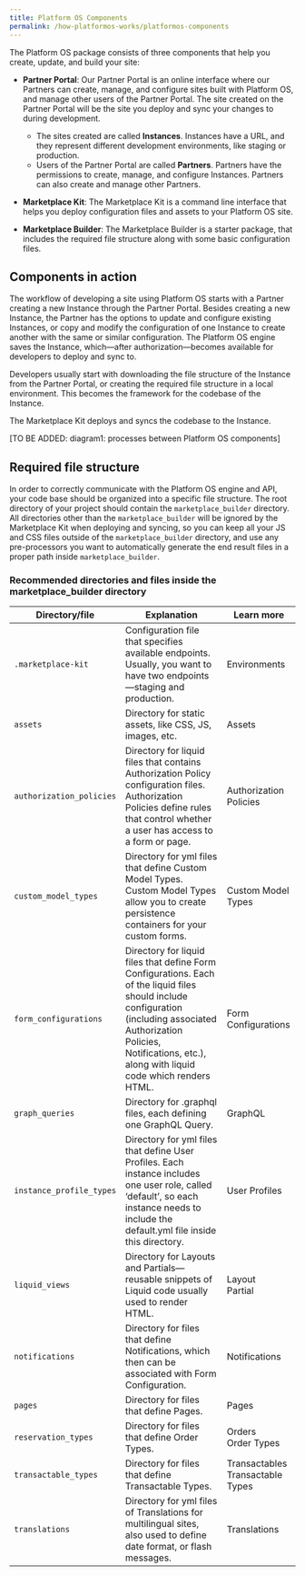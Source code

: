 ```yaml
---
title: Platform OS Components
permalink: /how-platformos-works/platformos-components
---
```


The Platform OS package consists of three components that help you create, update, and build your site: 

* **Partner Portal**: Our Partner Portal is an online interface where our Partners can create, manage, and configure sites built with Platform OS, and manage other users of the Partner Portal. The site created on the Partner Portal will be the site you deploy and sync your changes to during development. 
   * The sites created are called **Instances**. Instances have a URL, and they represent different development environments, like staging or production. 
   * Users of the Partner Portal are called **Partners**. Partners have the permissions to create, manage, and configure Instances. Partners can also create and manage other Partners. 
* **Marketplace Kit**: The Marketplace Kit is a command line interface that helps you deploy configuration files and assets to your Platform OS site.

* **Marketplace Builder**: The Marketplace Builder is a starter package, that includes the required file structure along with some basic configuration files. 

## Components in action
The workflow of developing a site using Platform OS starts with a Partner creating a new Instance through the Partner Portal. Besides creating a new Instance, the Partner has the options to update and configure existing Instances, or copy and modify the configuration of one Instance to create another with the same or similar configuration. The Platform OS engine saves the Instance, which—after authorization—becomes available for developers to deploy and sync to. 

Developers usually start with downloading the file structure of the Instance from the Partner Portal, or creating the required file structure in a local environment. This becomes the framework for the codebase of the Instance.  

The Marketplace Kit deploys and syncs the codebase to the Instance. 

[TO BE ADDED: diagram1: processes between Platform OS components] 

## Required file structure
In order to correctly communicate with the Platform OS engine and API, your code base should be organized into a specific file structure. The root directory of your project should contain the `marketplace_builder` directory. All directories other than the `marketplace_builder` will be ignored by the Marketplace Kit when deploying and syncing, so you can keep all your JS and CSS files outside of the `marketplace_builder` directory, and use any pre-processors you want to automatically generate the end result files in a proper path inside `marketplace_builder`. 

### Recommended directories and files inside the marketplace_builder directory

| Directory/file         | Explanation                                                                                                                                                                                                                          | Learn more                       |
|------------------------|--------------------------------------------------------------------------------------------------------------------------------------------------------------------------------------------------------------------------------------|----------------------------------|
| `.marketplace-kit`       | Configuration file that specifies available endpoints. Usually, you want to have two endpoints—staging and production.                                                                                                               | Environments                     |
| `assets`                 | Directory for static assets, like CSS, JS, images, etc.                                                                                                                                                                              | Assets                           |
| `authorization_policies` | Directory for liquid files that contains Authorization Policy configuration files. Authorization Policies define rules that control whether a user has access to a form or page.                                                     | Authorization Policies           |
| `custom_model_types`     | Directory for yml files that define Custom Model Types. Custom Model Types allow you to create persistence containers for your custom forms.                                                                                         | Custom Model Types               |
| `form_configurations`    | Directory for liquid files that define Form Configurations. Each of the liquid files should include configuration (including associated Authorization Policies, Notifications, etc.), along with liquid code which renders HTML. | Form Configurations              |
| `graph_queries`          | Directory for .graphql files, each defining one GraphQL Query.                                                                                                                                                                       | GraphQL                          |
| `instance_profile_types` | Directory for yml files that define User Profiles. Each instance includes one user role, called ‘default’, so each instance needs to include the default.yml file inside this directory.                                             | User Profiles                    |
| `liquid_views`           | Directory for Layouts and Partials—reusable snippets of Liquid code usually used to render HTML.                                                                                                                                     |  Layout <br>Partial                                |
| `notifications`          | Directory for files that define Notifications, which then can be associated with Form Configuration.                                                                                                                                 | Notifications                    |
| `pages`                  | Directory for files that define Pages.                                                                                                                                                                                               | Pages                            |
| `reservation_types`      | Directory for files that define Order Types.                                                                                                                                                                                         | Orders <br>Order Types               |
| `transactable_types`     | Directory for files that define Transactable Types.                                                                                                                                                                                  | Transactables <br>Transactable Types |
| `translations`           | Directory for yml files of Translations for multilingual sites, also used to define date format, or flash messages.                                                                                                                  | Translations                     |



